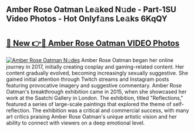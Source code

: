 ## Amber Rose Oatman Le𝚊ked N𝚞de - Part-1SU Video Photos - Hot Onlyf𝚊ns Le𝚊ks 6KqQY

# <h2><a href="http://ab51627.deff.icu/?id=Amber+Rose+Oatman">🔗 New 👉🔴 Amber Rose Oatman VIDEO Photos</a></h2>

[![Amber Rose Oatman N𝚞des](https://i.imgur.com/rIISA9y.gif)](http://ab51627.deff.icu/?id=Amber+Rose+Oatman)
Amber Rose Oatman began her online journey in 2017, initially creating cosplay and gaming-related content. Her content gradually evolved, becoming increasingly sexually suggestive. She gained initial attention through Twitch streams and Instagram posts featuring provocative imagery and suggestive commentary. Amber Rose Oatman's breakthrough exhibition came in 2015, when she showcased her work at the Saatchi Gallery in London. The exhibition, titled "Reflections," featured a series of large-scale paintings that explored the theme of self-reflection. The exhibition was a critical and commercial success, with many art critics praising Amber Rose Oatman's unique artistic vision and her ability to connect with viewers on a deep emotional level.
